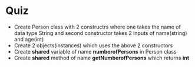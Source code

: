 # Quiz
* Create Person class with 2 constructrs where one takes the name of data type String and second constructor takes 2 inputs of name(string) and age(int)
* Create 2 objects(instances) which uses the above 2 constructors
* Create __shared__ variable of name __numberofPersons__ in Person class
* Create __shared__ method of name __getNumberofPersons__ which returns __int__
 